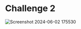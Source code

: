 # Challenge 2
![Screenshot 2024-06-02 175530](https://github.com/tushar0103/ReactJs-from-begining/assets/109269801/db4f0604-5458-45c0-a014-2c652a0ed093)
